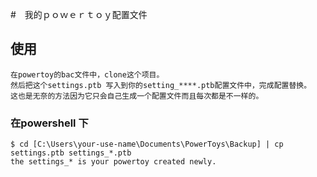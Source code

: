 #　我的ｐｏｗｅｒｔｏｙ配置文件

## 使用
    在powertoy的bac文件中，clone这个项目。
    然后把这个settings.ptb 写入到你的setting_****.ptb配置文件中，完成配置替换。
    这也是无奈的方法因为它只会自己生成一个配置文件而且每次都是不一样的。
### 在powershell 下
    $ cd [C:\Users\your-use-name\Documents\PowerToys\Backup] | cp settings.ptb settings_*.ptb
    the settings_* is your powertoy created newly.
